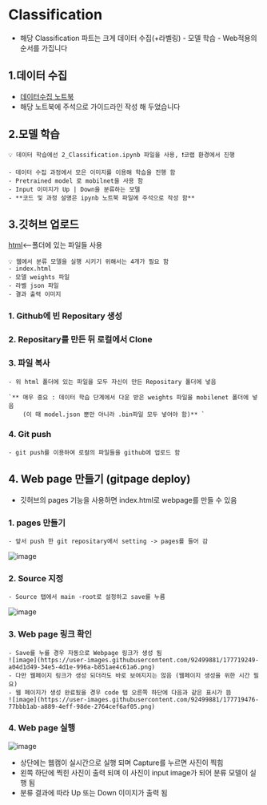 # Classification 
- 해당 Classification 파트는 크게 데이터 수집(+라벨링) - 모델 학습 - Web적용의 순서를 가집니다 

## 1.데이터 수집 
- [데이터수집 노트북](https://github.com/crimama/clf_obj/blob/main/1_classification/1_Data_Collecting.ipynb)
- 해당 노트북에 주석으로 가이드라인 작성 해 두었습니다 

## 2.모델 학습 
```
💡 데이터 학습에선 2_Classification.ipynb 파일을 사용, ❗코랩 환경에서 진행

- 데이터 수집 과정에서 모은 이미지를 이용해 학습을 진행 함
- Pretrained model 로 mobilnet을 사용 함
- Input 이미지가 Up | Down을 분류하는 모델
- **코드 및 과정 설명은 ipynb 노트북 파일에 주석으로 작성 함**
```

## 3.깃허브 업로드 
[html](https://github.com/crimama/clf_obj/tree/main/1_classification/html)<--폴더에 있는 파일들 사용 
```
💡 웹에서 분류 모델을 실행 시키기 위해서는 4개가 필요 함 
- index.html
- 모델 weights 파일 
- 라벨 json 파일 
- 결과 출력 이미지
```
### 1. Github에 빈 Repositary 생성 
### 2. Repositary를 만든 뒤 로컬에서 Clone
### 3. 파일 복사 
    - 위 html 폴더에 있는 파일을 모두 자신이 만든 Repositary 폴더에 넣음 
    
    `** 매우 중요 : 데이터 학습 단계에서 다운 받은 weights 파일을 mobilenet 폴더에 넣음 
        (이 때 model.json 뿐만 아니라 .bin파일 모두 넣어야 함)** `
### 4. Git push         
    - git push를 이용하여 로컬의 파일들을 github에 업로드 함 
   
## 4. Web page 만들기 (gitpage deploy) 
- 깃허브의 pages 기능을 사용하면 index.html로 webpage를 만들 수 있음 
### 1. pages 만들기 
    - 앞서 push 한 git repositary에서 setting -> pages를 들어 감 
![image](https://user-images.githubusercontent.com/92499881/177718930-8b353c2f-09fc-4fab-9563-6a8fe19ee645.png)

### 2. Source 지정 
    - Source 탭에서 main -root로 설정하고 save를 누름 
![image](https://user-images.githubusercontent.com/92499881/177719106-88cb9a9e-dfe2-42e4-8227-d1259c6541fe.png)
### 3. Web page 링크 확인 
    - Save를 누를 경우 자동으로 Webpage 링크가 생성 됨 
    ![image](https://user-images.githubusercontent.com/92499881/177719249-a04d1d49-34e5-4d1e-996a-b851ae4c61a6.png)
    - 다만 웹페이지 링크가 생성 되더라도 바로 보여지지는 않음 (웹페이지 생성을 위한 시간 필요) 
    - 웹 페이지가 생성 완료됬을 경우 code 탭 오른쪽 하단에 다음과 같은 표시가 뜸 
    ![image](https://user-images.githubusercontent.com/92499881/177719476-77bbb1ab-a889-4eff-98de-2764cef6af05.png)
### 4. Web page 실행 
![image](https://user-images.githubusercontent.com/92499881/177719620-2b41e617-7fd2-4641-8e15-4e0090685d67.png)
- 상단에는 웹캠이 실시간으로 실행 되며 Capture를 누르면 사진이 찍힘 
- 왼쪽 하단에 찍힌 사진이 출력 되며 이 사진이 input image가 되어 분류 모델이 실행 됨 
- 분류 결과에 따라 Up 또는 Down 이미지가 출력 됨 
